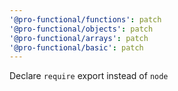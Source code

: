 ```yaml
---
'@pro-functional/functions': patch
'@pro-functional/objects': patch
'@pro-functional/arrays': patch
'@pro-functional/basic': patch
---
```


Declare `require` export instead of `node`

